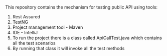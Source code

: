 This repository contains the mechanism for testing public API using tools:

1. Rest Assured
2. TestNG
3. Project management tool - Maven
4. IDE - IntelliJ
5. To run the project there is a class called ApiCallTest.java which contains all the test scenarios 
6. By running that class it will invoke all the test methods